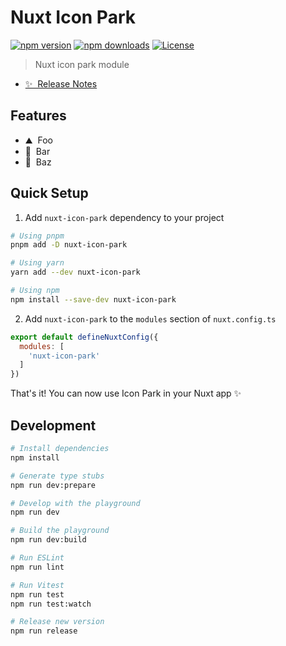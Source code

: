 <!--
Get your module up and running quickly.

Find and replace all on all files (CMD+SHIFT+F):
- Name: Nuxt Icon Park
- Package name: nuxt-icon-park
- Description: Nuxt icon park module
-->

# Nuxt Icon Park

[![npm version][npm-version-src]][npm-version-href]
[![npm downloads][npm-downloads-src]][npm-downloads-href]
[![License][license-src]][license-href]

> Nuxt icon park module

- [✨ &nbsp;Release Notes](/CHANGELOG.md)
<!-- - [📖 &nbsp;Documentation](https://example.com) -->

## Features

<!-- Highlight some of the features your module provide here -->
- ⛰ &nbsp;Foo
- 🚠 &nbsp;Bar
- 🌲 &nbsp;Baz

## Quick Setup

1. Add `nuxt-icon-park` dependency to your project

```bash
# Using pnpm
pnpm add -D nuxt-icon-park

# Using yarn
yarn add --dev nuxt-icon-park

# Using npm
npm install --save-dev nuxt-icon-park
```

2. Add `nuxt-icon-park` to the `modules` section of `nuxt.config.ts`

```js
export default defineNuxtConfig({
  modules: [
    'nuxt-icon-park'
  ]
})
```

That's it! You can now use Icon Park in your Nuxt app ✨

## Development

```bash
# Install dependencies
npm install

# Generate type stubs
npm run dev:prepare

# Develop with the playground
npm run dev

# Build the playground
npm run dev:build

# Run ESLint
npm run lint

# Run Vitest
npm run test
npm run test:watch

# Release new version
npm run release
```

<!-- Badges -->
[npm-version-src]: https://img.shields.io/npm/v/nuxt-icon-park/latest.svg?style=flat&colorA=18181B&colorB=28CF8D
[npm-version-href]: https://npmjs.com/package/nuxt-icon-park

[npm-downloads-src]: https://img.shields.io/npm/dm/nuxt-icon-park.svg?style=flat&colorA=18181B&colorB=28CF8D
[npm-downloads-href]: https://npmjs.com/package/nuxt-icon-park

[license-src]: https://img.shields.io/npm/l/nuxt-icon-park.svg?style=flat&colorA=18181B&colorB=28CF8D
[license-href]: https://npmjs.com/package/nuxt-icon-park
